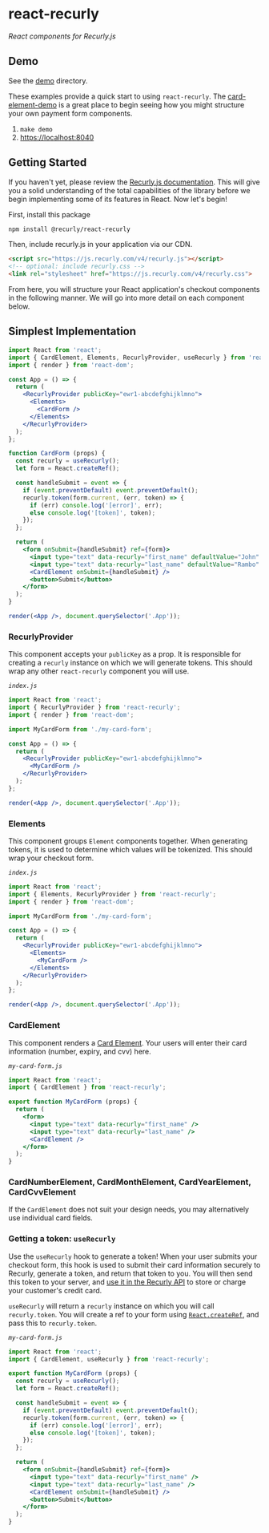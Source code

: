 # react-recurly

*React components for Recurly.js*

## Demo

See the [demo](demo) directory.

These examples provide a quick start to using `react-recurly`. The [card-element-demo](demo/demos/card-element-demo.js) is a great place to begin seeing how you might structure your own payment form components.

1. `make demo`
2. [https://localhost:8040](https://localhost:8040)

## Getting Started

If you haven't yet, please review the [Recurly.js documentation](https://developers.recurly.com/reference/recurly-js/). This will give you a solid understanding of the total capabilities of the library before we begin implementing some of its features in React. Now let's begin!

First, install this package

```bash
npm install @recurly/react-recurly
```

Then, include recurly.js in your application via our CDN.

```html
<script src="https://js.recurly.com/v4/recurly.js"></script>
<!-- optional: include recurly.css -->
<link rel="stylesheet" href="https://js.recurly.com/v4/recurly.css">
```

From here, you will structure your React application's checkout components in the following manner. We will go into more detail on each component below.

## Simplest Implementation

```jsx
import React from 'react';
import { CardElement, Elements, RecurlyProvider, useRecurly } from 'react-recurly';
import { render } from 'react-dom';

const App = () => {
  return (
    <RecurlyProvider publicKey="ewr1-abcdefghijklmno">
      <Elements>
        <CardForm />
      </Elements>
    </RecurlyProvider>
  );
};

function CardForm (props) {
  const recurly = useRecurly();
  let form = React.createRef();

  const handleSubmit = event => {
    if (event.preventDefault) event.preventDefault();
    recurly.token(form.current, (err, token) => {
      if (err) console.log('[error]', err);
      else console.log('[token]', token);
    });
  };

  return (
    <form onSubmit={handleSubmit} ref={form}>
      <input type="text" data-recurly="first_name" defaultValue="John" />
      <input type="text" data-recurly="last_name" defaultValue="Rambo" />
      <CardElement onSubmit={handleSubmit} />
      <button>Submit</button>
    </form>
  );
}

render(<App />, document.querySelector('.App'));
```

### RecurlyProvider

This component accepts your `publicKey` as a prop. It is responsible for creating a `recurly` instance on which we will generate tokens. This should wrap any other `react-recurly` component you will use.

*`index.js`*
```jsx
import React from 'react';
import { RecurlyProvider } from 'react-recurly';
import { render } from 'react-dom';

import MyCardForm from './my-card-form';

const App = () => {
  return (
    <RecurlyProvider publicKey="ewr1-abcdefghijklmno">
      <MyCardForm />
    </RecurlyProvider>
  );
};

render(<App />, document.querySelector('.App'));
```

### Elements

This component groups `Element` components together. When generating tokens, it is used to determine which values will be tokenized. This should wrap your checkout form.

*`index.js`*
```jsx
import React from 'react';
import { Elements, RecurlyProvider } from 'react-recurly';
import { render } from 'react-dom';

import MyCardForm from './my-card-form';

const App = () => {
  return (
    <RecurlyProvider publicKey="ewr1-abcdefghijklmno">
      <Elements>
        <MyCardForm />
      </Elements>
    </RecurlyProvider>
  );
};

render(<App />, document.querySelector('.App'));
```

### CardElement

This component renders a [Card Element](https://developers.recurly.com/reference/recurly-js/#the-card-element). Your users will enter their card information (number, expiry, and cvv) here.

*`my-card-form.js`*
```jsx
import React from 'react';
import { CardElement } from 'react-recurly';

export function MyCardForm (props) {
  return (
    <form>
      <input type="text" data-recurly="first_name" />
      <input type="text" data-recurly="last_name" />
      <CardElement />
    </form>
  );
}
```

### CardNumberElement, CardMonthElement, CardYearElement, CardCvvElement

If the `CardElement` does not suit your design needs, you may alternatively use individual card fields.

### Getting a token: `useRecurly`

Use the `useRecurly` hook to generate a token! When your user submits your checkout form, this hook is used to submit their card information securely to Recurly, generate a token, and return that token to you. You will then send this token to your server, and [use it in the Recurly API](https://developers.recurly.com/reference/recurly-js/#using-a-token) to store or charge your customer's credit card.

`useRecurly` will return a `recurly` instance on which you will call `recurly.token`. You will create a ref to your form using [`React.createRef`](https://reactjs.org/docs/refs-and-the-dom.html), and pass this to `recurly.token`.

*`my-card-form.js`*
```jsx
import React from 'react';
import { CardElement, useRecurly } from 'react-recurly';

export function MyCardForm (props) {
  const recurly = useRecurly();
  let form = React.createRef();

  const handleSubmit = event => {
    if (event.preventDefault) event.preventDefault();
    recurly.token(form.current, (err, token) => {
      if (err) console.log('[error]', err);
      else console.log('[token]', token);
    });
  };

  return (
    <form onSubmit={handleSubmit} ref={form}>
      <input type="text" data-recurly="first_name" />
      <input type="text" data-recurly="last_name" />
      <CardElement onSubmit={handleSubmit} />
      <button>Submit</button>
    </form>
  );
}
```
